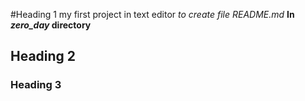  #Heading 1
my first project in text editor
_to create file README.md_
**In _zero_day_ directory**
## Heading 2
### Heading 3
